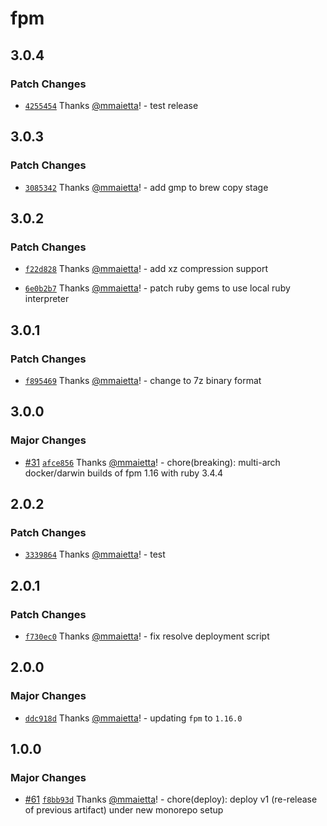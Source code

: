 # fpm

## 3.0.4

### Patch Changes

- [`4255454`](https://github.com/mmaietta/electron-builder-binaries/commit/4255454c7bdf091c5a4d877bcfc57b879f33e897) Thanks [@mmaietta](https://github.com/mmaietta)! - test release

## 3.0.3

### Patch Changes

- [`3085342`](https://github.com/mmaietta/electron-builder-binaries/commit/30853429ffb34b8caee729fd0ca34460668c4d71) Thanks [@mmaietta](https://github.com/mmaietta)! - add gmp to brew copy stage

## 3.0.2

### Patch Changes

- [`f22d828`](https://github.com/mmaietta/electron-builder-binaries/commit/f22d82812c9832a4bb87711ce6ea44e626b1583e) Thanks [@mmaietta](https://github.com/mmaietta)! - add xz compression support

- [`6e0b2b7`](https://github.com/mmaietta/electron-builder-binaries/commit/6e0b2b7ecb53ef01186f652f00017987c4f66cb6) Thanks [@mmaietta](https://github.com/mmaietta)! - patch ruby gems to use local ruby interpreter

## 3.0.1

### Patch Changes

- [`f895469`](https://github.com/mmaietta/electron-builder-binaries/commit/f895469c47c24acd1516174268fb1923f769d0b4) Thanks [@mmaietta](https://github.com/mmaietta)! - change to 7z binary format

## 3.0.0

### Major Changes

- [#31](https://github.com/mmaietta/electron-builder-binaries/pull/31) [`afce856`](https://github.com/mmaietta/electron-builder-binaries/commit/afce856c180aea46c7d778d01baf6b92d9f2ad54) Thanks [@mmaietta](https://github.com/mmaietta)! - chore(breaking): multi-arch docker/darwin builds of fpm 1.16 with ruby 3.4.4

## 2.0.2

### Patch Changes

- [`3339864`](https://github.com/electron-userland/electron-builder-binaries/commit/333986401ab407484cd9a769aead06828107fd05) Thanks [@mmaietta](https://github.com/mmaietta)! - test

## 2.0.1

### Patch Changes

- [`f730ec0`](https://github.com/electron-userland/electron-builder-binaries/commit/f730ec081b0e5a394cb686e3a921c2efb3b2ac00) Thanks [@mmaietta](https://github.com/mmaietta)! - fix resolve deployment script

## 2.0.0

### Major Changes

- [`ddc918d`](https://github.com/electron-userland/electron-builder-binaries/commit/ddc918ddf310cf563807788036d7153f80e4af61) Thanks [@mmaietta](https://github.com/mmaietta)! - updating `fpm` to `1.16.0`

## 1.0.0

### Major Changes

- [#61](https://github.com/electron-userland/electron-builder-binaries/pull/61) [`f8bb93d`](https://github.com/electron-userland/electron-builder-binaries/commit/f8bb93d87215fe9095c419e2939f3ea1bc60fefa) Thanks [@mmaietta](https://github.com/mmaietta)! - chore(deploy): deploy v1 (re-release of previous artifact) under new monorepo setup
